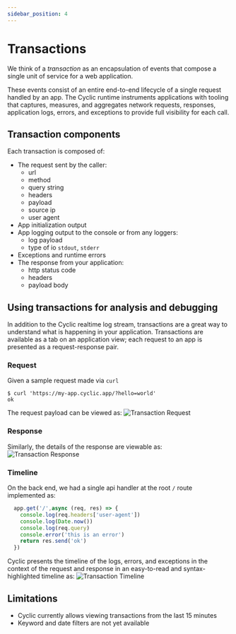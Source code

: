 ```yaml
---
sidebar_position: 4
---
```


# Transactions

We think of a *transaction* as an encapsulation of events that compose a single unit of service for a web application. 

These events consist of an entire end-to-end lifecycle of a single request handled by an app. The Cyclic runtime instruments applications with tooling that captures, measures, and aggregates network requests, responses, application logs, errors, and exceptions to provide full visibility for each call. 

## Transaction components
Each transaction is composed of:
  - The request sent by the caller:
    - url
    - method
    - query string
    - headers
    - payload
    - source ip
    - user agent
  - App initialization output
  - App logging output to the console or from any loggers:
    - log payload
    - type of io `stdout`, `stderr`
  - Exceptions and runtime errors
  - The response from your application:
    - http status code
    - headers
    - payload body

## Using transactions for analysis and debugging
In addition to the Cyclic realtime log stream, transactions are a great way to understand what is happening in your application.
Transactions are available as a tab on an application view; each request to an app is presented as a request-response pair.
### Request
Given a sample request made via `curl`
  ```
  $ curl 'https://my-app.cyclic.app/?hello=world'  
  ok
  ```
The request payload can be viewed as:
  ![Transaction Request](/img/transactions/request.png "Transaction Request")
### Response
Similarly, the details of the response are viewable as:
  ![Transaction Response](/img/transactions/response.png "Transaction Response")
### Timeline
On the back end, we had a single api handler at the root `/` route implemented as:
  ```js
    app.get('/',async (req, res) => {
      console.log(req.headers['user-agent'])
      console.log(Date.now())
      console.log(req.query)
      console.error('this is an error')
      return res.send('ok')
    })
  ```
Cyclic presents the timeline of the logs, errors, and exceptions in the context of the request and response in an easy-to-read and syntax-highlighted timeline as:
  ![Transaction Timeline](/img/transactions/history.png "Transaction Timeline")
  

## Limitations
- Cyclic currently allows viewing transactions from the last 15 minutes
- Keyword and date filters are not yet available


